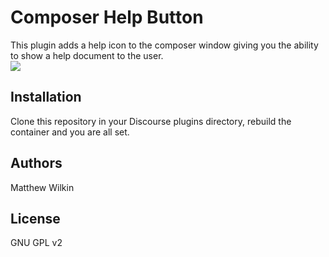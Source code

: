 # Composer Help Button

This plugin adds a help icon to the composer window giving you the ability to show a help document to the user.  
![](https://raw.githubusercontent.com/cpradio/composer-help-button/master/screenshot.png)

## Installation

Clone this repository in your Discourse plugins directory, rebuild the container and you are all set.

## Authors

Matthew Wilkin

## License

GNU GPL v2